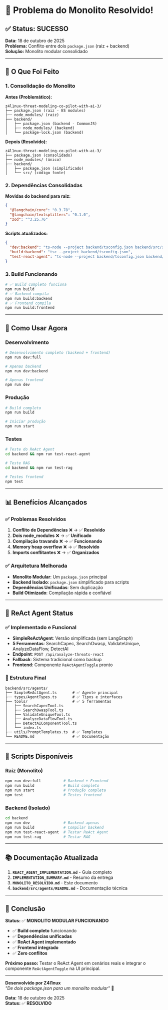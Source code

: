 # 🎉 Problema do Monolito Resolvido!

## ✅ Status: SUCESSO

**Data:** 18 de outubro de 2025  
**Problema:** Conflito entre dois `package.json` (raiz + backend)  
**Solução:** Monolito modular consolidado

---

## 🔧 O Que Foi Feito

### **1. Consolidação do Monolito**

**Antes (Problemático):**
```
z4l1nux-threat-modeling-co-pilot-with-ai-3/
├── package.json (raiz - ES modules)
├── node_modules/ (raiz)
├── backend/
│   ├── package.json (backend - CommonJS)
│   ├── node_modules/ (backend)
│   └── package-lock.json (backend)
```

**Depois (Resolvido):**
```
z4l1nux-threat-modeling-co-pilot-with-ai-3/
├── package.json (consolidado)
├── node_modules/ (único)
├── backend/
│   ├── package.json (simplificado)
│   └── src/ (código fonte)
```

### **2. Dependências Consolidadas**

**Movidas do backend para raiz:**
```json
{
  "@langchain/core": "0.3.78",
  "@langchain/textsplitters": "0.1.0", 
  "zod": "^3.25.76"
}
```

**Scripts atualizados:**
```json
{
  "dev:backend": "ts-node --project backend/tsconfig.json backend/src/server.ts",
  "build:backend": "tsc --project backend/tsconfig.json",
  "test-react-agent": "ts-node --project backend/tsconfig.json backend/src/scripts/testReActAgent.ts"
}
```

### **3. Build Funcionando**

```bash
# ✅ Build completo funciona
npm run build
# ✅ Backend compila
npm run build:backend  
# ✅ Frontend compila
npm run build:frontend
```

---

## 🚀 Como Usar Agora

### **Desenvolvimento**

```bash
# Desenvolvimento completo (backend + frontend)
npm run dev:full

# Apenas backend
npm run dev:backend

# Apenas frontend  
npm run dev
```

### **Produção**

```bash
# Build completo
npm run build

# Iniciar produção
npm run start
```

### **Testes**

```bash
# Teste do ReAct Agent
cd backend && npm run test-react-agent

# Teste RAG
cd backend && npm run test-rag

# Testes frontend
npm test
```

---

## 📊 Benefícios Alcançados

### **✅ Problemas Resolvidos**

1. **Conflito de Dependências** ❌ → ✅ **Resolvido**
2. **Dois node_modules** ❌ → ✅ **Unificado**  
3. **Compilação travando** ❌ → ✅ **Funcionando**
4. **Memory heap overflow** ❌ → ✅ **Resolvido**
5. **Imports conflitantes** ❌ → ✅ **Organizados**

### **✅ Arquitetura Melhorada**

- **Monolito Modular**: Um `package.json` principal
- **Backend Isolado**: `package.json` simplificado para scripts
- **Dependências Unificadas**: Sem duplicação
- **Build Otimizado**: Compilação rápida e confiável

---

## 🎯 ReAct Agent Status

### **✅ Implementado e Funcional**

- **SimpleReActAgent**: Versão simplificada (sem LangGraph)
- **5 Ferramentas**: SearchCapec, SearchOwasp, ValidateUnique, AnalyzeDataFlow, DetectAI
- **Endpoint**: `POST /api/analyze-threats-react`
- **Fallback**: Sistema tradicional como backup
- **Frontend**: Componente `ReActAgentToggle` pronto

### **📁 Estrutura Final**

```
backend/src/agents/
├── SimpleReActAgent.ts       # ✅ Agente principal
├── types/AgentTypes.ts       # ✅ Tipos e interfaces  
├── tools/                    # ✅ 5 ferramentas
│   ├── SearchCapecTool.ts
│   ├── SearchOwaspTool.ts
│   ├── ValidateUniqueTool.ts
│   ├── AnalyzeDataFlowTool.ts
│   ├── DetectAIComponentTool.ts
│   └── index.ts
├── utils/PromptTemplates.ts  # ✅ Templates
└── README.md                 # ✅ Documentação
```

---

## 🔧 Scripts Disponíveis

### **Raiz (Monolito)**

```bash
npm run dev:full          # Backend + Frontend
npm run build             # Build completo
npm run start             # Produção completa
npm test                  # Testes frontend
```

### **Backend (Isolado)**

```bash
cd backend
npm run dev               # Backend apenas
npm run build             # Compilar backend
npm run test-react-agent  # Testar ReAct Agent
npm run test-rag          # Testar RAG
```

---

## 📚 Documentação Atualizada

1. **`REACT_AGENT_IMPLEMENTATION.md`** - Guia completo
2. **`IMPLEMENTATION_SUMMARY.md`** - Resumo da entrega  
3. **`MONOLITO_RESOLVIDO.md`** - Este documento
4. **`backend/src/agents/README.md`** - Documentação técnica

---

## 🎉 Conclusão

**Status:** ✅ **MONOLITO MODULAR FUNCIONANDO**

- ✅ **Build completo** funcionando
- ✅ **Dependências unificadas** 
- ✅ **ReAct Agent implementado**
- ✅ **Frontend integrado**
- ✅ **Zero conflitos**

**Próximo passo:** Testar o ReAct Agent em cenários reais e integrar o componente `ReActAgentToggle` na UI principal.

---

**Desenvolvido por Z4l1nux**  
*"De dois package.json para um monolito modular"* 🚀

**Data:** 18 de outubro de 2025  
**Status:** ✅ **RESOLVIDO**
